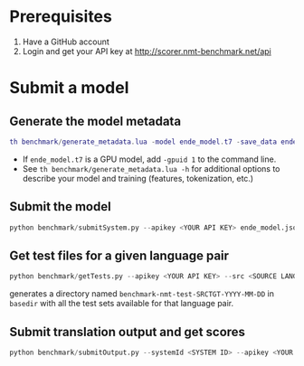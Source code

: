 # Prerequisites

1. Have a GitHub account
2. Login and get your API key at http://scorer.nmt-benchmark.net/api

# Submit a model

## Generate the model metadata

```lua
th benchmark/generate_metadata.lua -model ende_model.t7 -save_data ende_model.json -name ende-baseline-20170206 -language_pair ende
```

* If `ende_model.t7` is a GPU model, add `-gpuid 1` to the command line.
* See `th benchmark/generate_metadata.lua -h` for additional options to describe your model and training (features, tokenization, etc.)

## Submit the model

```python
python benchmark/submitSystem.py --apikey <YOUR API KEY> ende_model.json
```

## Get test files for a given language pair

```python
python benchmark/getTests.py --apikey <YOUR API KEY> --src <SOURCE LANGUAGE> --tgt <TARGET LANGUAGE> [--basedir .]
```

generates a directory named `benchmark-nmt-test-SRCTGT-YYYY-MM-DD` in `basedir` with all the test sets available for that language pair.

## Submit translation output and get scores

```python
python benchmark/submitOutput.py --systemId <SYSTEM ID> --apikey <YOUR API KEY> --info FILE.info --output FILE.out
```
